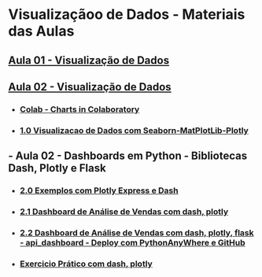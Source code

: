 # Visualizaçãoo de Dados - Materiais das Aulas

## [Aula 01 - Visualização de Dados](https://github.com/gustavowillam/DML/blob/main/slides/01-Visualizacao%20de%20Dados.pdf)

## [Aula 02 - Visualização de Dados](https://github.com/gustavowillam/DML/blob/main/slides/02-Visualizacao%20de%20Dados.pdf)

* ### [Colab - Charts in Colaboratory](https://colab.research.google.com/notebooks/charts.ipynb)  

* ### [1.0 Visualizacao de Dados com Seaborn-MatPlotLib-Plotly](https://drive.google.com/drive/folders/1vwHHAyw4x7AbDNdpri0q7dQbjSUCpkIJ?usp=sharing)


## - Aula 02 - Dashboards em Python - Bibliotecas Dash, Plotly e Flask

* ### [2.0 Exemplos com Plotly Express e Dash](https://drive.google.com/drive/folders/1wyhntHTz8egS7QqNXF7AjNKmtSI-pDGA?usp=sharing)
  
* ### [2.1 Dashboard de Análise de Vendas com dash, plotly](https://drive.google.com/drive/folders/1mb-Saw2sph4su2lD2PSrmVSm5zxjcrMw?usp=sharing)

* ### [2.2 Dashboard de Análise de Vendas com dash, plotly, flask - api_dashboard - Deploy com PythonAnyWhere e GitHub](https://drive.google.com/drive/folders/1o4HvI6X4vf58u5PBxI5ZEpN8Lg6fqScG?usp=sharing)

* ### [Exercicio Prático com dash, plotly](https://drive.google.com/drive/folders/1JdDZZvWRwBnQcu6zbnqxTYDCVRr-s9nN?usp=sharing)
